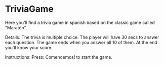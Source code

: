 # TriviaGame
Here you'll find a trivia game in spanish based on the classic game called "Maratón".

Details:
    The trivia is multiple choice.
    The player will have 30 secs to answer each question.
    The game ends when you answer all 10 of them. 
    At the end you'll know your score. 

Instructions: Press: Comencemos! to start the game.
